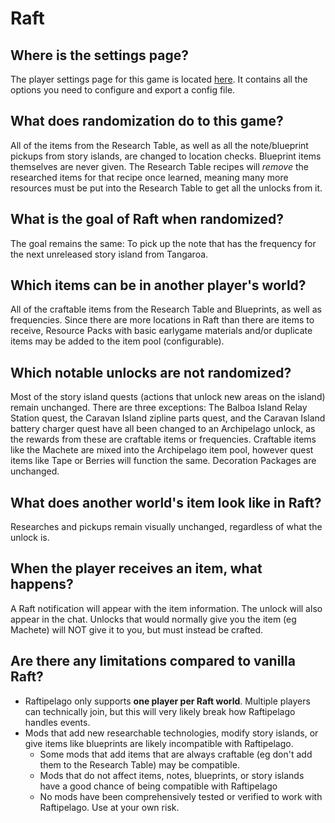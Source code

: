 # Raft

## Where is the settings page?
The player settings page for this game is located <a href="../player-settings">here</a>. It contains all the options
you need to configure and export a config file.

## What does randomization do to this game?
All of the items from the Research Table, as well as all the note/blueprint pickups from story islands, are changed to location checks. Blueprint items themselves are never given. The Research Table recipes will *remove* the researched items for that recipe once learned, meaning many more resources must be put into the Research Table to get all the unlocks from it.

## What is the goal of Raft when randomized?
The goal remains the same: To pick up the note that has the frequency for the next unreleased story island from Tangaroa.

## Which items can be in another player's world?
All of the craftable items from the Research Table and Blueprints, as well as frequencies. Since there are more locations in Raft than there are items to receive, Resource Packs with basic earlygame materials and/or duplicate items may be added to the item pool (configurable).

## Which notable unlocks are not randomized?
Most of the story island quests (actions that unlock new areas on the island) remain unchanged. There are three exceptions: The Balboa Island Relay Station quest, the Caravan Island zipline parts quest, and the Caravan Island battery charger quest have all been changed to an Archipelago unlock, as the rewards from these are craftable items or frequencies.
Craftable items like the Machete are mixed into the Archipelago item pool, however quest items like Tape or Berries will function the same.
Decoration Packages are unchanged.

## What does another world's item look like in Raft?
Researches and pickups remain visually unchanged, regardless of what the unlock is.

## When the player receives an item, what happens?
A Raft notification will appear with the item information. The unlock will also appear in the chat. Unlocks that would normally give you the item (eg Machete) will NOT give it to you, but must instead be crafted.

## Are there any limitations compared to vanilla Raft?
- Raftipelago only supports **one player per Raft world**. Multiple players can technically join, but this will very likely break how Raftipelago handles events.
- Mods that add new researchable technologies, modify story islands, or give items like blueprints are likely incompatible with Raftipelago.
    - Some mods that add items that are always craftable (eg don't add them to the Research Table) may be compatible.
    - Mods that do not affect items, notes, blueprints, or story islands have a good chance of being compatible with Raftipelago
    - No mods have been comprehensively tested or verified to work with Raftipelago. Use at your own risk.